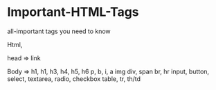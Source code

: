 # Important-HTML-Tags
all-important tags you need to know

Html,

head => 
link

Body =>
h1, h1, h3, h4, h5, h6
p, b, i, a
img
div, span
br, hr
input, button, select, textarea, radio, checkbox
table, tr, th/td
